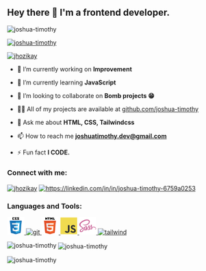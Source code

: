 
<h2 align="left">Hey there 👋  I'm a frontend developer.</h2>
<p align="left"> <img src="https://komarev.com/ghpvc/?username=joshua-timothy&label=Profile%20views&color=0e75b6&style=flat" alt="joshua-timothy" /> </p>

<p align="center" style="display:flex; gap:1rem;"> <a href="https://github.com/ryo-ma/github-profile-trophy"><img src="https://github-profile-trophy.vercel.app/?username=joshua-timothy" alt="joshua-timothy" /></a> </p>

<p align="left"> <a href="https://twitter.com/jhozikay" target="blank"><img src="https://img.shields.io/twitter/follow/jhozikay?logo=twitter&style=for-the-badge" alt="jhozikay" /></a> </p>

- 🔭 I’m currently working on **Improvement**

- 🌱 I’m currently learning **JavaScript**

- 👯 I’m looking to collaborate on **Bomb projects 😁**

- 👨‍💻 All of my projects are available at [github.com/joshua-timothy](github.com/joshua-timothy)

- 💬 Ask me about **HTML, CSS, Tailwindcss**

- 📫 How to reach me **joshuatimothy.dev@gmail.com**

- ⚡ Fun fact **I CODE.**

<h3 align="left">Connect with me:</h3>
<p align="left">
<a href="https://twitter.com/JhoziKay" align="left"" target="blank"><img align="center" src="https://raw.githubusercontent.com/rahuldkjain/github-profile-readme-generator/master/src/images/icons/Social/twitter.svg" alt="jhozikay" height="30" width="40" /></a>
<a href="https://linkedin.com/in/https://linkedin.com/in/in/joshua-timothy-6759a0253" target="blank"><img align="center" src="https://raw.githubusercontent.com/rahuldkjain/github-profile-readme-generator/master/src/images/icons/Social/linked-in-alt.svg" alt="https://linkedin.com/in/in/joshua-timothy-6759a0253" height="30" width="40" /></a>
</p>

<h3 align="left">Languages and Tools:</h3>
<p align="left"> <a href="https://www.w3schools.com/css/" target="_blank" rel="noreferrer"> <img src="https://raw.githubusercontent.com/devicons/devicon/master/icons/css3/css3-original-wordmark.svg" alt="css3" width="40" height="40"/> </a> <a href="https://git-scm.com/" target="_blank" rel="noreferrer"> <img src="https://www.vectorlogo.zone/logos/git-scm/git-scm-icon.svg" alt="git" width="40" height="40"/> </a> <a href="https://www.w3.org/html/" target="_blank" rel="noreferrer"> <img src="https://raw.githubusercontent.com/devicons/devicon/master/icons/html5/html5-original-wordmark.svg" alt="html5" width="40" height="40"/> </a> <a href="https://developer.mozilla.org/en-US/docs/Web/JavaScript" target="_blank" rel="noreferrer"> <img src="https://raw.githubusercontent.com/devicons/devicon/master/icons/javascript/javascript-original.svg" alt="javascript" width="40" height="40"/> </a> <a href="https://sass-lang.com" target="_blank" rel="noreferrer"> <img src="https://raw.githubusercontent.com/devicons/devicon/master/icons/sass/sass-original.svg" alt="sass" width="40" height="40"/> </a> <a href="https://tailwindcss.com/" target="_blank" rel="noreferrer"> <img src="https://www.vectorlogo.zone/logos/tailwindcss/tailwindcss-icon.svg" alt="tailwind" width="40" height="40"/> </a> </p>

<p><img align="left" src="https://github-readme-stats.vercel.app/api/top-langs?username=joshua-timothy&show_icons=true&locale=en&layout=compact" alt="joshua-timothy" /></p>

<p>&nbsp;<img align="center" src="https://github-readme-stats.vercel.app/api?username=joshua-timothy&show_icons=true&locale=en" alt="joshua-timothy" /></p>

<p><img align="center" src="https://github-readme-streak-stats.herokuapp.com/?user=joshua-timothy&" alt="joshua-timothy" /></p>
